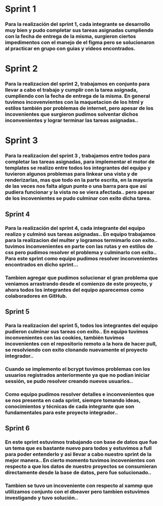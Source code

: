 # Sprint 1 

### Para la realización del sprint 1, cada integrante se desarrollo muy bien y pudo completar sus tareas asignadas cumpliendo con la fecha de entrega de la misma, surgieron ciertos impedimentos con el manejo de el figma pero se solucionaron al practicar en grupo con guias y videos encontrados.


# Sprint 2 

### Para la realizacion del sprint 2, trabajamos en conjunto para llevar a cabo el trabajo y cumplir con la tarea asignada, cumpliendo con la fecha de entrega de la misma. En general tuvimos incovenvientes con la maquetacion de los html y estilos también por problemas de internet, pero apesar de los incovenientes que surgieron pudimos solventar dichos inconvenientes y lograr terminar las tareas asignadas.. 


# Sprint 3 

### Para la realizacion del sprint 3 , trabajamos entre todos para completar las tareas asignadas, para implementar el motor de templates se realizo entre todos los integrantes del equipo y tuvieron algunos problemas para linkear una vista y de renderizarlas, mas que todo en la parte escrita, en la mayoria de las veces nos falta algun punto o una barra para que asi pudiera funcionar y la vista no se viera afectada.. pero apesar de los incovenientes se pudo culminar con exito dicha tarea. 

## Sprint 4

### Para la realización del sprint 4, cada integrante del equipo realizo y culminó sus tareas asignadas.. En equipo trabajamos para la realizacion del multer y logramos termimarlo con exito.. tuvimos inconvenientes en parte con las rutas y en estilos de css pero pudimos resolver el problema y culminarlo con exito.. Para este sprint como equipo pudimos resolver inconvenientes encontrados en dicho sprint...
### Tambien agregar que pudimos solucionar el gran problema que veniamos arrastrando desde el comienzo de este proyecto, y ahora todos los integrantes del equipo aparecemos como colaboradores en GitHub.

## Sprint 5 

### Para la realizacion del sprint 5, todos los integrantes del equipo pudieron culminar sus tareas con exito.. En equipo tuvimos inconvenientes con las cookies, también tuvimos incovenientes con el repositorio remoto a la hora de hacer pull, se resolviendo con exito clonando nuevamente el proyecto integrador.. 
### Cuando se implemento el bcrypt tuvimos problemas con los usuarios registrados anteriormente ya que no podian iniciar sessión, se pudo resolver creando nuevos usuarios.. 
### Como equipo pudimos resolver detalles e inconvenientes que se nos presenta en cada sprint, siempre tomando ideas, conocimientos y técnicas de cada integrante que son fundamentales para este proyecto integrador.. 

## Sprint 6

### En este sprint estuvimos trabajando con base de datos que fue un tema que es bastante nuevo para todos y estuvimos a full para poder entenderlo y asi llevar a cabo nuestro sprint de la mejor manera.. En cierto momento tuvimos incovenientes con respecto a que los datos de nuestro proyectos se consumieran directamente desde la base de datos, pero fue solucionado.. 
### Tambien se tuvo un incoveniente con respecto al xammp que utilizamos conjunto con el dbeaver pero tambien estuvimos investigando y tuvo solución..
